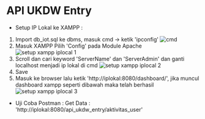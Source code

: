 # API UKDW Entry

- Setup IP Lokal ke XAMPP :
1. Import db_iot.sql ke dbms, masuk cmd -> ketik 'ipconfig'
![cmd](https://user-images.githubusercontent.com/69253132/205446507-c25fb93b-113a-47d1-aff7-2d9ec6f1cc3a.png)
2. Masuk XAMPP Pilih 'Config' pada Module Apache
![setup xampp iplocal 1](https://user-images.githubusercontent.com/69253132/205445812-a276d6ea-697b-4bbb-9a44-ea653c06967d.png)
3. Scroll dan cari keyword 'ServerName' dan 'ServerAdmin' dan ganti localhost menjadi ip lokal di cmd
![setup xampp iplocal 2](https://user-images.githubusercontent.com/69253132/205446148-985c9793-c1ea-4d5d-9eec-880757937e70.png)
4. Save
5. Masuk ke browser lalu ketik 'http://iplokal:8080/dashboard/', jika muncul dashboard xampp seperti dibawah maka telah berhasil
![setup xampp iplocal 3](https://user-images.githubusercontent.com/69253132/205446384-50904caa-8965-4b31-868d-7ec3f377cc4c.png)

- Uji Coba Postman :
Get Data : 'http://iplokal:8080/api_ukdw_entry/aktivitas_user'

